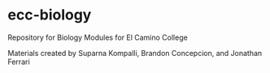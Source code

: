 # ecc-biology
Repository for Biology Modules for El Camino College

Materials created by Suparna Kompalli, Brandon Concepcion, and Jonathan Ferrari
